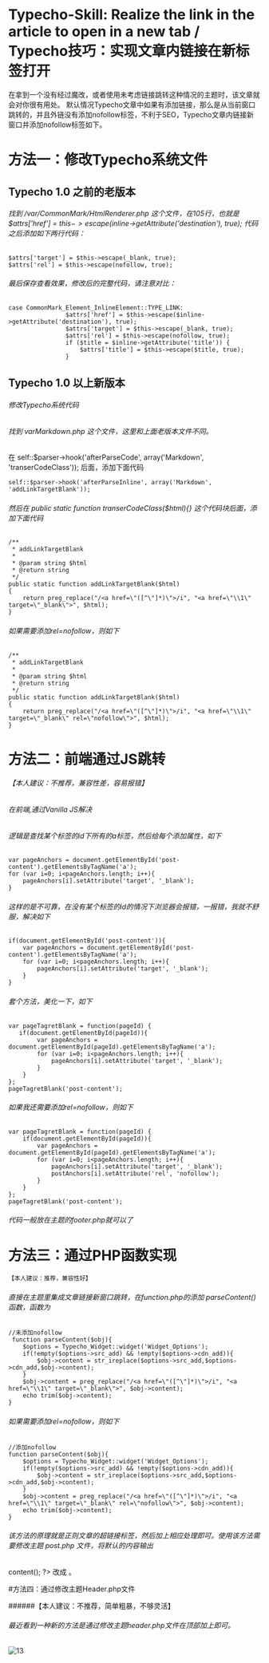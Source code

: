 # Typecho-Skill: Realize the link in the article to open in a new tab / Typecho技巧：实现文章内链接在新标签打开
在拿到一个没有经过魔改，或者使用未考虑链接跳转这种情况的主题时，该文章就会对你很有用处。  默认情况Typecho文章中如果有添加链接，那么是从当前窗口跳转的，并且外链没有添加nofollow标签，不利于SEO，Typecho文章内链接新窗口并添加nofollow标签如下。


# 方法一：修改Typecho系统文件

## Typecho 1.0 之前的老版本

###### 找到 /var/CommonMark/HtmlRenderer.php 这个文件，在105行，也就是 $attrs['href'] = $this->escape($inline->getAttribute('destination'), true); 代码之后添加如下两行代码：


    $attrs['target'] = $this->escape(_blank, true);
    $attrs['rel'] = $this->escape(nofollow, true);

###### 最后保存查看效果，修改后的完整代码，请注意对比：


    case CommonMark_Element_InlineElement::TYPE_LINK:
                    $attrs['href'] = $this->escape($inline->getAttribute('destination'), true);
                    $attrs['target'] = $this->escape(_blank, true);
                    $attrs['rel'] = $this->escape(nofollow, true);
                    if ($title = $inline->getAttribute('title')) {
                        $attrs['title'] = $this->escape($title, true);
                    }
		
## Typecho 1.0 以上新版本

######  修改Typecho系统代码

###### 找到 varMarkdown.php 这个文件，这里和上面老版本文件不同。

在 self::$parser->hook('afterParseCode', array('Markdown', 'transerCodeClass')); 后面，添加下面代码


    self::$parser->hook('afterParseInline', array('Markdown', 'addLinkTargetBlank'));

###### 然后在 public static function transerCodeClass($html){} 这个代码块后面，添加下面代码


    /**
     * addLinkTargetBlank
     * 
     * @param string $html
     * @return string
     */
    public static function addLinkTargetBlank($html)
    {
        return preg_replace("/<a href=\"([^\"]*)\">/i", "<a href=\"\\1\" target=\"_blank\">", $html);
    }

###### 如果需要添加rel=nofollow，则如下


    /**
     * addLinkTargetBlank
     * 
     * @param string $html
     * @return string
     */
    public static function addLinkTargetBlank($html)
    {
        return preg_replace("/<a href=\"([^\"]*)\">/i", "<a href=\"\\1\" target=\"_blank\" rel=\"nofollow\">", $html);
    }

# 方法二：前端通过JS跳转

###### 【本人建议：不推荐，兼容性差，容易报错】


###### 在前端,通过Vanilla JS解决


###### 逻辑是查找某个标签的id下所有的a标签，然后给每个添加属性，如下


    var pageAnchors = document.getElementById('post-content').getElementsByTagName('a');
    for (var i=0; i<pageAnchors.length; i++){
        pageAnchors[i].setAttribute('target', '_blank');
	}
    
###### 这样的是不可靠，在没有某个标签的id的情况下浏览器会报错，一报错，我就不舒服，解决如下
    

    if(document.getElementById('post-content')){
        var pageAnchors = document.getElementById('post-content').getElementsByTagName('a');
        for (var i=0; i<pageAnchors.length; i++){
            pageAnchors[i].setAttribute('target', '_blank');
        }
    }

###### 套个方法，美化一下，如下


    var pageTagretBlank = function(pageId) {
       if(document.getElementById(pageId)){
            var pageAnchors = document.getElementById(pageId).getElementsByTagName('a');
            for (var i=0; i<pageAnchors.length; i++){
                pageAnchors[i].setAttribute('target', '_blank');
            }
        }
    };
    pageTagretBlank('post-content');

###### 如果我还需要添加rel=nofollow，则如下


    var pageTagretBlank = function(pageId) {
        if(document.getElementById(pageId)){
            var pageAnchors = document.getElementById(pageId).getElementsByTagName('a');
            for (var i=0; i<pageAnchors.length; i++){
                pageAnchors[i].setAttribute('target', '_blank');
                postAnchors[i].setAttribute('rel', 'nofollow');
            }
        }
    };
    pageTagretBlank('post-content');

###### 代码一般放在主题的footer.php就可以了

# 方法三：通过PHP函数实现

    【本人建议：推荐，兼容性好】
    
###### 直接在主题里集成文章链接新窗口跳转，在function.php的添加 parseContent() 函数，函数为


    //未添加nofollow
     function parseContent($obj){
        $options = Typecho_Widget::widget('Widget_Options');
        if(!empty($options->src_add) && !empty($options->cdn_add)){
            $obj->content = str_ireplace($options->src_add,$options->cdn_add,$obj->content);
        }
        $obj->content = preg_replace("/<a href=\"([^\"]*)\">/i", "<a href=\"\\1\" target=\"_blank\">", $obj->content);
        echo trim($obj->content);
    }

###### 如果需要添加rel=nofollow，则如下


    //添加nofollow
    function parseContent($obj){
        $options = Typecho_Widget::widget('Widget_Options');
        if(!empty($options->src_add) && !empty($options->cdn_add)){
            $obj->content = str_ireplace($options->src_add,$options->cdn_add,$obj->content);
        }
        $obj->content = preg_replace("/<a href=\"([^\"]*)\">/i", "<a href=\"\\1\" target=\"_blank\" rel=\"nofollow\">", $obj->content);
        echo trim($obj->content);
    }

###### 该方法的原理就是正则文章的超链接标签，然后加上相应处理即可。使用该方法需要修改主题 post.php 文件，将默认的内容输出

<?php $this->content(); ?> 改成 <?php parseContent($this); ?> 。

#方法四：通过修改主题Header.php文件

######【本人建议：不推荐，简单粗暴，不够灵活】
    
###### 最近看到一种新的方法是通过修改主题header.php文件在顶部加上<base target="_blank"/>即可。

![13](https://user-images.githubusercontent.com/43232263/222863599-4dce266d-22e2-4076-89ec-74986f013b04.png)

